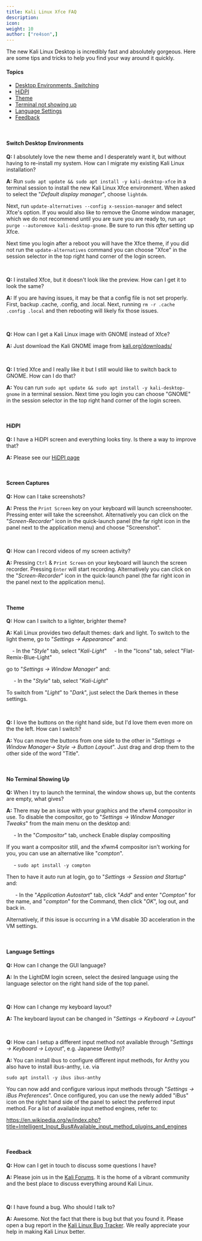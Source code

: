 ```yaml
---
title: Kali Linux Xfce FAQ
description:
icon:
weight: 10
author: ["re4son",]
---
```


The new Kali Linux Desktop is incredibly fast and absolutely gorgeous. Here are some tips and tricks to help you find your way around it quickly.

#### Topics

- [Desktop Environments, Switching](#switch-desktop-environments)
- [HiDPI](#hidpi)
- [Theme](#theme)
- [Terminal not showing up](#no-terminal-showing-up)
- [Language Settings](#language-settings)
- [Feedback](#feedback)

&nbsp;
&nbsp;
&nbsp;

#### Switch Desktop Environments

**Q:** I absolutely love the new theme and I desperately want it, but without having to re-install my system. How can I migrate my existing Kali Linux installation?

**A:** Run `sudo apt update && sudo apt install -y kali-desktop-xfce` in a terminal session to install the new Kali Linux Xfce environment. When asked to select the "*Default display manager*", choose `lightdm`.

Next, run `update-alternatives --config x-session-manager` and select Xfce's option. If you would also like to remove the Gnome window manager, which we do not recommend until you are sure you are ready to, run `apt purge --autoremove kali-desktop-gnome`. Be sure to run this *after* setting up Xfce.

Next time you login after a reboot you will have the Xfce theme, if you did not run the `update-alternatives` command you can choose "Xfce" in the session selector in the top right hand corner of the login screen.

&nbsp;
&nbsp;

**Q:** I installed Xfce, but it doesn't look like the preview. How can I get it to look the same?

**A:** If you are having issues, it may be that a config file is not set properly. First, backup .cache, .config, and .local. Next, running `rm -r .cache .config .local` and then rebooting will likely fix those issues.

&nbsp;
&nbsp;

**Q:** How can I get a Kali Linux image with GNOME instead of Xfce?

**A:**  Just download the Kali GNOME image from [kali.org/downloads/](/get-kali/)

&nbsp;
&nbsp;

**Q:** I tried Xfce and I really like it but I still would like to switch back to GNOME. How can I do that?

**A:** You can run `sudo apt update && sudo apt install -y kali-desktop-gnome` in a terminal session.
Next time you login you can choose "GNOME" in the session selector in the top right hand corner of the login screen.

&nbsp;
&nbsp;

#### HiDPI

**Q:** I have a HiDPI screen and everything looks tiny. Is there a way to improve that?

**A:** Please see our [HiDPI page](/docs/general-use/hidpi/)

&nbsp;
&nbsp;

#### Screen Captures

**Q:** How can I take screenshots?

**A:** Press the `Print Screen` key on your keyboard will launch screenshooter. Pressing enter will take the screenshot. Alternatively you can click on the "*Screen-Recorder*" icon in the quick-launch panel (the far right icon in the panel next to the application menu) and choose "Screenshot".

&nbsp;
&nbsp;

**Q:** How can I record videos of my screen activity?

**A:** Pressing `Ctrl` & `Print Screen` on your keyboard will launch the screen recorder. Pressing `Enter` will start recording. Alternatively you can click on the "*Screen-Recorder*" icon in the quick-launch panel (the far right icon in the panel next to the application menu).

&nbsp;
&nbsp;

#### Theme

**Q:** How can I switch to a lighter, brighter theme?

**A:** Kali Linux provides two default themes: dark and light.
To switch to the light theme,
go to "*Settings -> Appearance*" and:

&nbsp;&nbsp;&nbsp;&nbsp;\- In the "*Style*" tab, select "*Kali-Light*"
&nbsp;&nbsp;&nbsp;&nbsp;\- In the "Icons" tab, select "Flat-Remix-Blue-Light"

go to "*Settings -> Window Manager*" and:

&nbsp;&nbsp;&nbsp;&nbsp;&nbsp;\- In the "*Style*" tab, select "*Kali-Light*"

To switch from "*Light*" to "*Dark*", just select the Dark themes in these settings.

&nbsp;
&nbsp;

**Q:** I love the buttons on the right hand side, but I'd love them even more on the the left. How can I switch?

**A:** You can move the buttons from one side to the other in "*Settings -> Window Manager-> Style -> Button Layout*". Just drag and drop them to the other side of the word "Title".

&nbsp;
&nbsp;

#### No Terminal Showing Up

**Q:** When I try to launch the terminal, the window shows up, but the contents are empty, what gives?

**A:** There may be an issue with your graphics and the xfwm4 compositor in use.
To disable the compositor,
go to "*Settings -> Window Manager Tweaks*" from the main menu on the desktop and:

&nbsp;&nbsp;&nbsp;&nbsp;&nbsp;\- In the "*Compositor*" tab, uncheck Enable display compositing

If you want a compositor still, and the xfwm4 compositor isn't working for you, you can use an alternative like "*compton*".

&nbsp;&nbsp;&nbsp;&nbsp;&nbsp;\- `sudo apt install -y compton`

Then to have it auto run at login,
go to "*Settings -> Session and Startup*" and:

&nbsp;&nbsp;&nbsp;&nbsp;&nbsp;&nbsp;\- In the "*Application Autostart*" tab, click "*Add*" and enter "*Compton*" for the name, and "*compton*" for the Command, then click "*OK*", log out, and back in.

Alternatively, if this issue is occurring in a VM disable 3D acceleration in the VM settings.

&nbsp;

#### Language Settings

**Q:** How can I change the GUI language?

**A:** In the LightDM login screen, select the desired language using the language selector on the right hand side of the top panel.

&nbsp;&nbsp;&nbsp;

**Q:** How can I change my keyboard layout?

**A:** The keyboard layout can be changed in "*Settings -> Keyboard -> Layout*"

&nbsp;

**Q:** How can I setup a different input method not available through "*Settings -> Keyboard -> Layout*", e.g. Japanese (Anthy)?

**A:**  You can install ibus to configure different input methods, for Anthy you also have to install ibus-anthy, i.e. via

`sudo apt install -y ibus ibus-anthy`

You can now add and configure various input methods through "*Settings -> iBus Preferences*".
Once configured, you can use the newly added "iBus" icon on the right hand side of the panel to select the preferred input method.
For a list of available input method engines, refer to:

https://en.wikipedia.org/w/index.php?title=Intelligent_Input_Bus#Available_input_method_plugins_and_engines

&nbsp;

#### Feedback

**Q:** How can I get in touch to discuss some questions I have?

**A:** Please join us in the [Kali Forums](https://forums.kali.org/). It is the home of a vibrant community and the best place to discuss everything around Kali Linux.

&nbsp;
&nbsp;

**Q:** I have found a bug. Who should I talk to?

**A:** Awesome. Not the fact that there is bug but that you found it. Please open a bug report in the [Kali Linux Bug Tracker](https://bugs.kali.org/). We really appreciate your help in making Kali Linux better.
